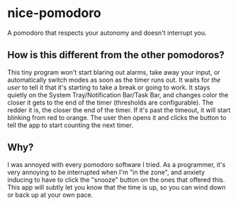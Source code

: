 # nice-pomodoro
A pomodoro that respects your autonomy and doesn't interrupt you.

## How is this different from the other pomodoros?
This tiny program won't start blaring out alarms, take away your input, or automatically switch modes as soon as the timer runs out. It waits for *the user* to tell it that it's starting to take a break or going to work. It stays quietly on the System Tray/Notification Bar/Task Bar, and changes color the closer it gets to the end of the timer (thresholds are configurable). The redder it is, the closer the end of the timer. If it's past the timeout, it will start blinking from red to orange. The user then opens it and clicks the button to tell the app to start counting the next timer. 

## Why?
I was annoyed with every pomodoro software I tried. As a programmer, it's very annoying to be interrupted when I'm "in the zone", and anxiety inducing to have to click the "snooze" button on the ones that offered this. This app will subtly let you know that the time is up, so you can wind down or back up at your own pace.
